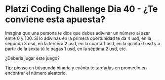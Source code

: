 # Platzi Coding Challenge Dia 40 - ¿Te conviene esta apuesta?

Imagina que una persona te dice que debes adivinar un número al azar entre 0 y 100. Si lo adivinas en la primera oportunidad te da 4 usd, en la segunda 3 usd, en la tercera 2 usd, en la cuarta 1 usd, en la quinta 0 usd y a partir de la sexta tú le pagas 1 usd, en la séptima 2 usd, etc.

¿Debería jugar este juego?

Tip: piensa en búsqueda binaria y cuánto te tardarías en promedio en encontrar el número aleatorio.